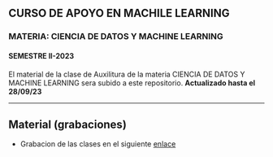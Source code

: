 
## CURSO DE APOYO EN MACHILE LEARNING  
### MATERIA: CIENCIA DE DATOS Y MACHINE LEARNING
#### SEMESTRE II-2023
El material de la clase de Auxilitura de la materia CIENCIA DE DATOS Y MACHINE LEARNING sera subido a este repositorio.
**Actualizado hasta el 28/09/23**

------------


## Material (grabaciones)

- Grabacion de las clases en el siguiente [enlace](https://drive.google.com/drive/folders/1NE-inaXaMQyoO_hhFa_PXpUzJJWAg2uX?usp=sharing "link")
